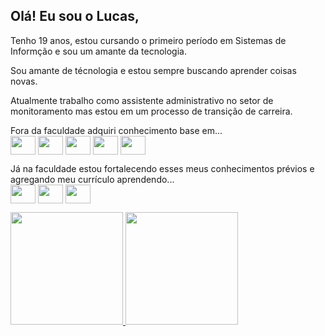 ## Olá! Eu sou o Lucas,
<p>Tenho 19 anos, estou cursando o primeiro período em Sistemas de Informção e sou um amante da tecnologia.</p>
<p>Sou amante de técnologia e estou sempre buscando aprender coisas novas.</p>
<p>Atualmente trabalho como assistente administrativo no setor de monitoramento mas estou em um processo de transição de carreira.</p>
<p>Fora da faculdade adquiri conhecimento base em...<br>
          <img align="center" height="30" width="40" src="https://cdn.jsdelivr.net/gh/devicons/devicon@latest/icons/html5/html5-original.svg" />
          <img align="center" height="30" width="40" src="https://cdn.jsdelivr.net/gh/devicons/devicon@latest/icons/css3/css3-original.svg" />
          <img align="center" height="30" width="40" src="https://cdn.jsdelivr.net/gh/devicons/devicon@latest/icons/javascript/javascript-original.svg" />
          <img align="center" height="30" width="40" src="https://cdn.jsdelivr.net/gh/devicons/devicon@latest/icons/python/python-original.svg" />
          <img align="center" height="30" width="40" src="https://cdn.jsdelivr.net/gh/devicons/devicon@latest/icons/php/php-original.svg" />
</p>

<p>Já na faculdade estou fortalecendo esses meus conhecimentos prévios e agregando meu currículo aprendendo...<br>
          <img align="center" height="30" width="40" src="https://cdn.jsdelivr.net/gh/devicons/devicon@latest/icons/c/c-original.svg" />
          <img align="center" height="30" width="40" src="https://cdn.jsdelivr.net/gh/devicons/devicon@latest/icons/java/java-original.svg" />
          <img align="center" height="30" width="40" src="https://cdn.jsdelivr.net/gh/devicons/devicon@latest/icons/mysql/mysql-original-wordmark.svg" />
          
</p>

<div>
<a href="https://github.com/lucasdev-err">
<img loading="lazy" height="180em" src="https://github-readme-stats.vercel.app/api/top-langs/?username=Lucas&layout=compact&langs_count=7&theme=dracula"/>
<img loading="lazy" height="180em" src="https://github-readme-stats.vercel.app/api?username=Lucas&show_icons=true&theme=dracula&include_all_commits=true&count_private=true"/>
</div>
